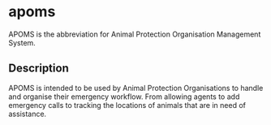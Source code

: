 # apoms

APOMS is the abbreviation for Animal Protection Organisation Management System.

## Description

APOMS is intended to be used by Animal Protection Organisations to handle and organise their
emergency workflow. From allowing agents to add emergency calls to tracking the locations
of animals that are in need of assistance.



